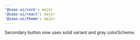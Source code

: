 ```yaml
---
'@saas-ui/core': major
'@saas-ui/react': major
'@saas-ui/theme': major
---
```


Secondary button now uses solid variant and gray colorScheme.
